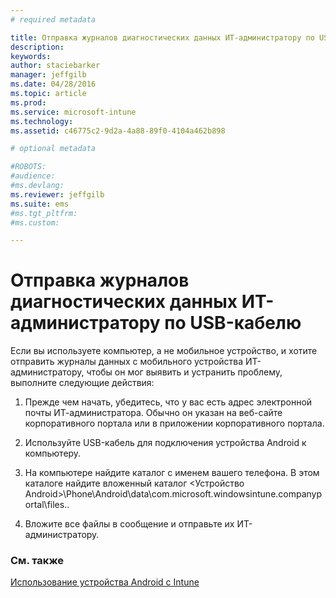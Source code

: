 ```yaml
---
# required metadata

title: Отправка журналов диагностических данных ИТ-администратору по USB-кабелю | Microsoft Intune
description:
keywords:
author: staciebarker
manager: jeffgilb
ms.date: 04/28/2016
ms.topic: article
ms.prod:
ms.service: microsoft-intune
ms.technology:
ms.assetid: c46775c2-9d2a-4a88-89f0-4104a462b898

# optional metadata

#ROBOTS:
#audience:
#ms.devlang:
ms.reviewer: jeffgilb
ms.suite: ems
#ms.tgt_pltfrm:
#ms.custom:

---
```



# Отправка журналов диагностических данных ИТ-администратору по USB-кабелю

Если вы используете компьютер, а не мобильное устройство, и хотите отправить журналы данных с мобильного устройства ИТ-администратору, чтобы он мог выявить и устранить проблему, выполните следующие действия:

1.  Прежде чем начать, убедитесь, что у вас есть адрес электронной почты ИТ-администратора. Обычно он указан на веб-сайте корпоративного портала или в приложении корпоративного портала.

2.  Используйте USB-кабель для подключения устройства Android к компьютеру.

3.  На компьютере найдите каталог с именем вашего телефона. В этом каталоге найдите вложенный каталог &lt;Устройство Android&gt;\Phone\Android\data\com.microsoft.windowsintune.companyportal\files\.\.

4.  Вложите все файлы в сообщение и отправьте их ИТ-администратору.

### См. также
[Использование устройства Android с Intune](using-your-android-device-with-intune.md)

<!--HONumber=May16_HO2-->


